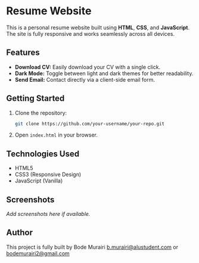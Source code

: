 # Resume Website

This is a personal resume website built using **HTML**, **CSS**, and **JavaScript**. The site is fully responsive and works seamlessly across all devices.

## Features

- **Download CV:** Easily download your CV with a single click.
- **Dark Mode:** Toggle between light and dark themes for better readability.
- **Send Email:** Contact directly via a client-side email form.

## Getting Started

1. Clone the repository:
    ```bash
    git clone https://github.com/your-username/your-repo.git
    ```
2. Open `index.html` in your browser.

## Technologies Used

- HTML5
- CSS3 (Responsive Design)
- JavaScript (Vanilla)

## Screenshots

_Add screenshots here if available._

## Author

This project is fully built by Bode Murairi <b.murairi@alustudent.com> or <bodemurairi2@gmail.com>
